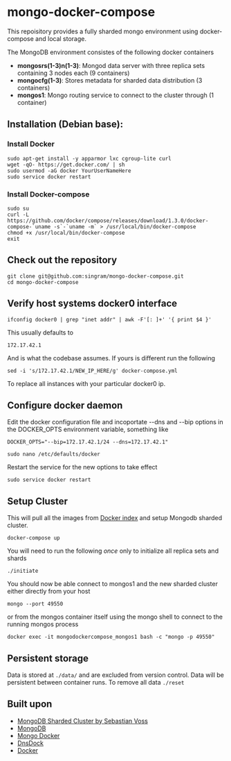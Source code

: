 # mongo-docker-compose
This repoisitory provides a fully sharded mongo environment using docker-compose and local storage.

The MongoDB environment consistes of the following docker containers

 - **mongosrs(1-3)n(1-3)**: Mongod data server with three replica sets containing 3 nodes each (9 containers)
 - **mongocfg(1-3)**: Stores metadata for sharded data distribution (3 containers)
 - **mongos1**:	Mongo routing service to connect to the cluster through (1 container)

## Installation (Debian base):

### Install Docker

    sudo apt-get install -y apparmor lxc cgroup-lite curl
    wget -qO- https://get.docker.com/ | sh
    sudo usermod -aG docker YourUserNameHere
    sudo service docker restart

### Install Docker-compose

    sudo su
    curl -L https://github.com/docker/compose/releases/download/1.3.0/docker-compose-`uname -s`-`uname -m` > /usr/local/bin/docker-compose
    chmod +x /usr/local/bin/docker-compose
    exit

## Check out the repository

    git clone git@github.com:singram/mongo-docker-compose.git
    cd mongo-docker-compose

## Verify host systems docker0 interface

    ifconfig docker0 | grep "inet addr" | awk -F'[: ]+' '{ print $4 }'

This usually defaults to

    172.17.42.1

And is what the codebase assumes.  If yours is different run the following

    sed -i 's/172.17.42.1/NEW_IP_HERE/g' docker-compose.yml

To replace all instances with your particular docker0 ip.

## Configure docker daemon

Edit the docker configuration file and incoportate --dns and --bip options in the DOCKER_OPTS environment variable, something like

    DOCKER_OPTS="--bip=172.17.42.1/24 --dns=172.17.42.1"

    sudo nano /etc/defaults/docker

Restart the service for the new options to take effect

    sudo service docker restart


## Setup Cluster
This will pull all the images from [Docker index](https://index.docker.io/u/jacksoncage/mongo/) and setup Mongodb sharded cluster.

    docker-compose up

You will need to run the following *once* only to initialize all replica sets and shards

    ./initiate

You should now be able connect to mongos1 and the new sharded cluster either directly from your host

    mongo --port 49550

or from the mongos container itself using the mongo shell to connect to the running mongos process

    docker exec -it mongodockercompose_mongos1 bash -c "mongo -p 49550"

## Persistent storage
Data is stored at `./data/` and are excluded from version control. Data will be persistent between container runs. To remove all data `./reset`


## Built upon
 - [MongoDB Sharded Cluster by Sebastian Voss](https://github.com/sebastianvoss/docker)
 - [MongoDB](http://www.mongodb.org/)
 - [Mongo Docker ](https://github.com/jacksoncage/mongo-docker)
 - [DnsDock](https://github.com/tonistiigi/dnsdock)
 - [Docker](https://github.com/dotcloud/docker/)
